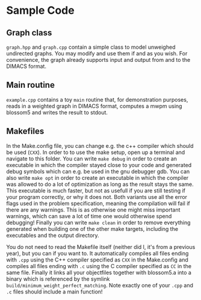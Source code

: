 # Sample Code

## Graph class
`graph.hpp` and `graph.cpp` contain a simple class to model unweighed undirected graphs.
You may modify and use them if and as you wish.
For convenience, the graph already supports input and output from and to the DIMACS format.

## Main routine
`example.cpp` contains a toy `main` routine that, for demonstration purposes, reads in a weighted graph in DIMACS
format, computes a mwpm using blossom5 and writes the result to stdout.

## Makefiles

In the Make.config file, you can change e.g. the c++ compiler which should be used (`CXX`). In order to to use the make
setup, open up a terminal and navigate to this folder. You can write `make debug` in order to create an executable in
which the compiler stayed close to your code and generated debug symbols which can e.g. be used in the gnu debugger gdb.
You can also write `make opt` in order to create an executable in which the compiler was allowed to do a lot of
optimization as long as the result stays the same. This executable is much faster, but not as usefull if you are still
testing if your program correctly, or why it does not. Both variants use all the error flags used in the problem
specification, meaning the compilation will fail if there are any warnings. This is as otherwise one might miss
important warnings, which can save a lot of time one would otherwise spend debugging! Finally you can write `make clean`
in order to remove everything generated when building one of the other make targets, including the executables and the
output directory.

You do not need to read the Makefile itself (neither did I, it's from a previous year), but you can if you want to. It
automatically compiles all files ending with `.cpp` using the C++ compiler specified as `CXX` in the Make.config and
compiles all files ending with `.c` using the C compiler specified as `CC` in the same file. Finally it links all your
objectfiles together with blossom5.a into a binary which is referenced by the symlink
`build/minimum_weight_perfect_matching`. Note exactly one of your `.cpp` and `.c` files should include a main function!
